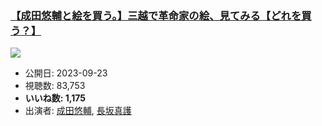### [【成田悠輔と絵を買う。】三越で革命家の絵、見てみる【どれを買う？】](https://www.youtube.com/watch?v=8IA9B5MK13w)
[![](https://img.youtube.com/vi/8IA9B5MK13w/sddefault.jpg)](https://www.youtube.com/watch?v=8IA9B5MK13w)
-   公開日: 2023-09-23
-   視聴数: 83,753
-   **いいね数: 1,175**
-   出演者: [成田悠輔](/rehacq_fan/people/成田悠輔 "wikilink"), [長坂真護](/rehacq_fan/people/長坂真護 "wikilink")
